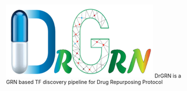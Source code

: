 

<img src="Images/DrGRN.png" alt="Logo" width="400" height="200"/>
DrGRN is a GRN based TF discovery pipeline for Drug Repurposing Protocol
